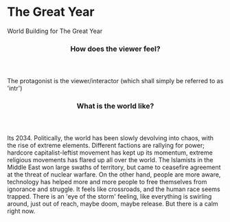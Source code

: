 # The Great Year
World Building for The Great Year


<header>
    <h3>How does the viewer feel?</h3>
</header>

The protagonist is the viewer/interactor (which shall simply be referred to as 'intr')


<header>
<h3>What is the world like?</h3>
</header>

Its 2034. Politically, the world has been slowly devolving into chaos, with the rise of extreme elements. Different factions are rallying for power; hardcore capitalist-leftist movement has kept up its momentum, extreme religious movements has flared up all over the world. The Islamists in the Middle East won large swaths of territory, but came to ceasefire agreement at the threat of nuclear warfare. On the other hand, people are more aware, technology has helped more and more people to free themselves from ignorance and struggle. It feels like crossroads, and the human race seems trapped. There is an 'eye of the storm' feeling, like everything is swirling around, just out of reach, maybe doom, maybe release. But there is a calm right now.





